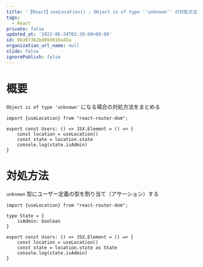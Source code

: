 ```yaml
---
title: '【React】useLocation() : Object is of type ''unknown'' の対処方法'
tags:
  - React
private: false
updated_at: '2022-06-24T02:39:09+09:00'
id: 0b36f3b2bd89d016a45a
organization_url_name: null
slide: false
ignorePublish: false
---
```

# 概要

`Object is of type 'unknown'` になる場合の対処方法をまとめる

```tsx
import {useLocation} from "react-router-dom";

export const Users: () => JSX.Element = () => {
    const location = useLocation()
    const state = location.state
    console.log(state.isAdmin)
}
```


# 対処方法

`unknown` 型にユーザー定義の型を割り当て（アサーション）する

```tsx
import {useLocation} from "react-router-dom";

type State = {
    isAdmin: boolean
}

export const Users: () => JSX.Element = () => {
    const location = useLocation()
    const state = location.state as State
    console.log(state.isAdmin)
}
```
